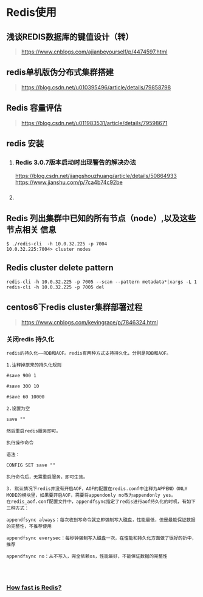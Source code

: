 # Redis使用

## 浅谈REDIS数据库的键值设计（转）
><https://www.cnblogs.com/ajianbeyourself/p/4474597.html>

## redis单机版伪分布式集群搭建
><https://blog.csdn.net/u010395496/article/details/79858798>

## Redis 容量评估
><https://blog.csdn.net/u011983531/article/details/79598671>

## redis 安装
1. ### Redis 3.0.7版本启动时出现警告的解决办法  
   <https://blog.csdn.net/jiangshouzhuang/article/details/50864933>  
   <https://www.jianshu.com/p/7ca4b74c92be>
2. ### 

## Redis 列出集群中已知的所有节点（node）,以及这些节点相关 信息
```text
$ ./redis-cli  -h 10.0.32.225 -p 7004
10.0.32.225:7004> cluster nodes
```

## Redis cluster delete pattern
```text
redis-cli -h 10.0.32.225 -p 7005 --scan --pattern metadata*|xargs -L 1 redis-cli -h 10.0.32.225 -p 7005 del
```

## centos6下redis cluster集群部署过程
><https://www.cnblogs.com/kevingrace/p/7846324.html>

### 关闭redis 持久化
```text
redis的持久化——RDB和AOF。redis有两种方式支持持久化，分别是RDB和AOF。

1.注释掉原来的持久化规则

#save 900 1

#save 300 10

#save 60 10000

2.设置为空

save ""

然后重启redis服务即可。

执行操作命令

语法：

CONFIG SET save ""

执行命令后，无需重启服务，即可生效。

3. 默认情况下redis并没有开启AOF，AOF的配置在redis.conf中注释为APPEND ONLY MODE的模块里，如果要开启AOF，需要将appendonly no改为appendonly yes。
在redis_aof.conf配置文件中，appendfsync指定了redis进行aof持久化的时机，有如下三种方式：

appendfsync always：每次收到写命令就立即强制写入磁盘，性能最低，但是最能保证数据的完整性，不推荐使用

appendfsync everysec：每秒钟强制写入磁盘一次，在性能和持久化方面做了很好的折中，推荐

appendfsync no：从不写入，完全依赖os，性能最好，不能保证数据的完整性




```

### [How fast is Redis?](https://redis.io/topics/benchmarks)